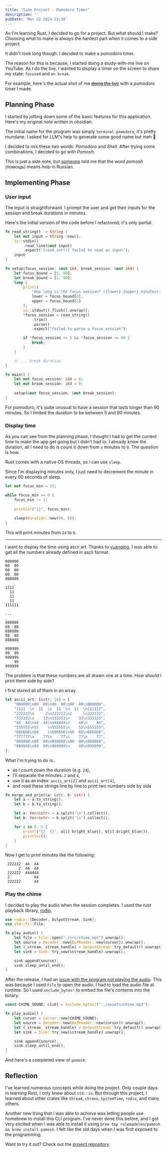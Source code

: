 ```yaml
---
title: "Side Project - Pomodoro Timer"
description: ''
pubDate: 'Mar 22 2024 22:30'
---
```



As I'm learning Rust, I decided to go for a project. But what should I make? Choosing what to make is always the hardest part when it comes to a side project. 

It didn't took long though. I decided to make a pomodoro timer. 

The reason for this is because, I started doing a study-with-me live on YouTube. As I do the live, I wanted to display a timer on the screen to share my state: `focused` and `on break`.

For example, here's the actual shot of me ~~[doing the live](https://www.youtube.com/watch?v=N8VPYYqDY-Q&ab_channel=madelen)~~ with a pomodoro timer I made.

<!-- ![](Side%20Project%20-%20Command%20Line%20Pomodoro%20Timer/pomosh-screenshot-1.webp) -->

## Planning Phase

I started by jotting down some of the basic features for this application. Here's my original note written in obsidian.

The initial name for the program was simply `terminal-pomodoro`; it's pretty mundane. I asked for LLM's help to generate some good name but meh 🫤

I decided to mix these two words: _Pomodoro_ and _Shell_. After trying some combinations, I decided to go with _Pomosh_.

This is just a side note, but [someone](https://mastodon.social/@zenforyen/112136497291326282) told me that the word _pomosh (помощь)_ means _help_ in Russian.

<!-- ![](Side%20Project%20-%20Command%20Line%20Pomodoro%20Timer/Pasted%20image%2020240321203116.png) -->

## Implementing Phase
### User input 

The input is straightforward. I prompt the user and get their inputs for the session and break durations in minutes.

Here's the initial version of the code before I refactored; it's only partial.

```rust
fn read_string() -> String {
    let mut input = String::new();
    io::stdin()
        .read_line(&mut input)
        .expect("[read_int()] failed to read an input");
    input
}

fn setup(focus_session: &mut i64, break_session: &mut i64) {
    let focus_bound = [5, 90];
    let break_bound = [2, 90];
    loop {
        print!(
            "How long is the focus session? ({lower}-{upper} minutes): ",
            lower = focus_bound[0],
            upper = focus_bound[1]
        );
        io::stdout().flush().unwrap();
        *focus_session = read_string()
            .trim()
            .parse()
            .expect("failed to parse a focus_session");

        if *focus_session >= 5 && *focus_session <= 90 {
            break;
        }
    }

	// ... break duration
}

fn main() {
	let mut focus_session: i64 = 0;
	let mut break_session: i64 = 0;
	
	setup(&mut focus_session, &mut break_session);
}
```

For pomodoro, it's quite unusual to have a session that lasts longer than 90 minutes. So I limited the duration to be between 5 and 90 minutes. 

### Display time

As you can see from the planning phase, I thought I had to get the current time to make the app get going but I didn't had to. I already know the duration, all I need to do is count it down from `x` minutes to `0`. The question is how. 

Rust comes with a native OS threads, so I can use `sleep`.

Since I'm displaying minutes only, I just need to decrement the minute in every 60 seconds of sleep.

```rust
let mut focus_min = 25;

while focus_min >= 0 {
	focus_min -= 1;
	
	println!("{}", focus_min);
	
	sleep(Duration::new(60, 0));
}
```

This will print minutes from `24` to `0`. 

---

I want to display the time using ascii art. Thanks to [yuanqing](https://gist.github.com/yuanqing/ffa2244bd134f911d365), I was able to get all the numbers already defined in ascii format.

```text
000000
00  00
00  00
00  00
000000

1111
  11
  11
  11
111111

...

888888
88  88
888888
88  88
888888

999999
99  99
999999
    99
999999
```

The problem is that these numbers are all drawn one at a time. How should I print them side by side?

I first stored all of them in an array.
```rust
let ascii_art: [&str; 10] = [
	"000000\n00  00\n00  00\n00  00\n000000",
	"1111  \n  11  \n  11  \n  11  \n111111",
	"222222\n     2\n222222\n2     \n222222",
	"333333\n    33\n333333\n    33\n333333",
	"44  44\n44  44\n444444\n    44\n    44",
	"555555\n55    \n555555\n    55\n555555",
	"666666\n66    \n666666\n66  66\n666666",
	"777777\n    77\n    77\n    77\n    77",
	"888888\n88  88\n888888\n88  88\n888888",
	"999999\n99  99\n999999\n    99\n999999",
];
```

What I'm trying to do is..
- as I count down the duration (e.g. `24`),
- I'll separate the minutes: `2` and `4`,
- use it as an index: `ascii_art[2]` and `ascii_art[4]`,
- and read these strings line by line to print two numbers side by side

```rust
fn merge_and_print(a: &str, b: &str) {
    let a = a.to_string();
    let b = b.to_string();

    let a: Vec<&str> = a.split('\n').collect();
    let b: Vec<&str> = b.split('\n').collect();

    for i in 0..5 {
        print!("{}  {}", a[i].bright_blue(), b[i].bright_blue());
        println!();
    }
}
```

Now I get to print minutes like the following:

```text
 222222  44  44
      2  44  44
 222222  444444
 2           44
 222222      44
```

### Play the chime

I decided to play the audio when the session completes. I used the rust playback library, [rodio](https://github.com/RustAudio/rodio). 

```rust
use rodio::{Decoder, OutputStream, Sink};
use std::fs::File;

fn play_audio() {
	let file = File::open("./src/chime.mp3").unwrap();
    let source = Decoder::new(BufReader::new(cursor)).unwrap();
    let (_stream, stream_handle) = OutputStream::try_default().unwrap();
    let sink = Sink::try_new(&stream_handle).unwrap();

    sink.append(source);
    sink.sleep_until_end();
}
```

After the release, I had an [issue with the program not playing the audio](https://github.com/rolemadelen/pomosh/issues/3). This was because I used `File` to open the audio. I had to load the audio file at runtime. So I used `include_bytes!` to embed the file's contents into the binary.

```rust
const CHIME_SOUND: &[u8] = include_bytes!("../assets/chime.mp3");

fn play_audio() {
    let cursor = Cursor::new(CHIME_SOUND);
    let source = Decoder::new(BufReader::new(cursor)).unwrap();
    let (_stream, stream_handle) = OutputStream::try_default().unwrap();
    let sink = Sink::try_new(&stream_handle).unwrap();

    sink.append(source);
    sink.sleep_until_end();
}
```

And here's a completed view of `pomosh`:

<!-- ![](Side%20Project%20-%20Command%20Line%20Pomodoro%20Timer/pomosh-demo.gif) -->

## Reflection

I've learned numerous concepts while doing the project. Only couple days in learning Rust, I only knew about `std::io`. But through this project, I learned about other crates like `thread`, `chrono`, `SystemTime`, `rodio`, and many others.

Another new thing that I was able to achieve was letting people use homebrew to install this CLI program. I've never done this before, and I got very excited when I was able to install it using `brew tap rolemadelen/pomosh && brew install pomosh`. I felt like the old days when I was first exposed to the programming.

Want to try it out? Check out the [project repository](https://github.com/img9417/pomosh).
